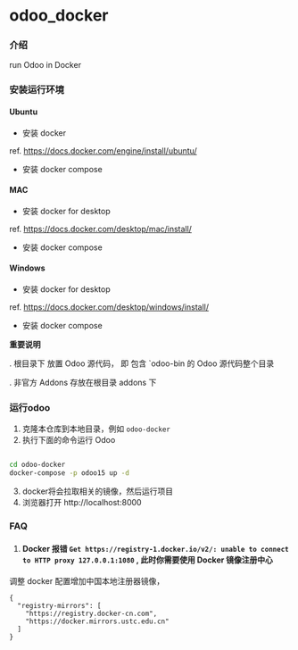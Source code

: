 # odoo_docker

### 介绍
run Odoo in Docker

### 安装运行环境

#### Ubuntu
- 安装 docker 

ref. https://docs.docker.com/engine/install/ubuntu/

- 安装 docker compose

#### MAC 
- 安装 docker for desktop

ref. https://docs.docker.com/desktop/mac/install/

- 安装 docker compose


#### Windows 
- 安装 docker for desktop

ref. https://docs.docker.com/desktop/windows/install/

- 安装 docker compose


 **重要说明**

. 根目录下 放置 Odoo 源代码， 即 包含 `odoo-bin 的 Odoo 源代码整个目录

. 非官方 Addons 存放在根目录 addons 下


### 运行odoo

1. 克隆本仓库到本地目录，例如 `odoo-docker`
1. 执行下面的命令运行 Odoo

```bash

cd odoo-docker
docker-compose -p odoo15 up -d

```
3. docker将会拉取相关的镜像，然后运行项目
4. 浏览器打开 http://localhost:8000



### FAQ

1. #### Docker 报错 `Get https://registry-1.docker.io/v2/: unable to connect to HTTP proxy 127.0.0.1:1080` , 此时你需要使用 Docker 镜像注册中心
 
  调整 docker 配置增加中国本地注册器镜像，
  ```
  {
    "registry-mirrors": [
      "https://registry.docker-cn.com",
      "https://docker.mirrors.ustc.edu.cn"
    ]
  }
  ```



